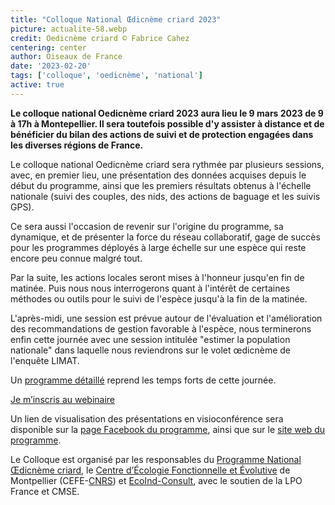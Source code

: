 ```yaml
---
title: "Colloque National Œdicnème criard 2023"
picture: actualite-58.webp
credit: Oedicnème criard © Fabrice Cahez
centering: center
author: Oiseaux de France
date: '2023-02-20'
tags: ['colloque', 'oedicnème', 'national']
active: true
---
```


**Le colloque national Oedicnème criard 2023 aura lieu le 9 mars 2023 de 9 à 17h à Montepellier. Il sera toutefois possible d'y assister à distance et de bénéficier du bilan des actions de suivi et de protection engagées dans les diverses régions de France.**

Le colloque national Oedicnème criard sera rythmée par plusieurs sessions, avec, en premier lieu, une présentation des données acquises depuis le début du programme, ainsi que les premiers résultats obtenus à l'échelle nationale (suivi des couples, des nids, des actions de baguage et les suivis GPS).

Ce sera aussi l'occasion de revenir sur l'origine du programme, sa dynamique, et de présenter la force du réseau collaboratif, gage de succès pour les programmes déployés à large échelle sur une espèce qui reste encore peu connue malgré tout.

Par la suite, les actions locales seront mises à l'honneur jusqu'en fin de matinée. Puis nous nous interrogerons quant à l'intérêt de certaines méthodes ou outils pour le suivi de l'espèce jusqu'à la fin de la matinée.

L'après-midi, une session est prévue autour de l'évaluation et l'amélioration des recommandations de gestion favorable à l'espèce, nous terminerons enfin cette journée avec une session intitulée "estimer la population nationale" dans laquelle nous reviendrons sur le volet œdicnème de l'enquête LIMAT.

Un [programme détaillé]( https://drive.google.com/file/d/1FH2mdKtv8FutQl60yuKdBkyu83RYH69l/edit?fbclid=IwAR0Ae1OHnPAMuOvJ2Iqx1dCS9cbIeUJLx3tHAJsvpk1dJMDjD30IpVdakUo) reprend les temps forts de cette journée.

<div style="align-center">

<a href="https://oedicneme.sciencesconf.org"  target="_blank" class="v-btn v-btn--is-elevated  elevation-2 v-size--default success"> Je m’inscris au webinaire </a>


Un lien de visualisation des présentations en visioconférence sera disponible sur la [page Facebook du programme]( https://www.ecoind-consult.fr/), ainsi que sur le [site web du programme]( http://www.oedicneme-criard.ovh/).

Le Colloque est organisé par les responsables du [Programme National Œdicnème criard]( https://www.oedicneme-criard.ovh/), le [Centre d’Écologie Fonctionnelle et Évolutive]( https://www.cefe.cnrs.fr/fr/) de Montpellier (CEFE-[CNRS]( https://www.cnrs.fr/fr)) et [EcoInd-Consult](), avec le soutien de la LPO France et CMSE.


